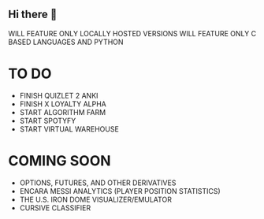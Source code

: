 ## Hi there 👋
WILL FEATURE ONLY LOCALLY HOSTED VERSIONS
WILL FEATURE ONLY C BASED LANGUAGES AND PYTHON

# TO DO
- FINISH QUIZLET 2 ANKI
- FINISH X LOYALTY ALPHA
- START ALGORITHM FARM
- START SPOTYFY 
- START VIRTUAL WAREHOUSE

# COMING SOON
- OPTIONS, FUTURES, AND OTHER DERIVATIVES
- ENCARA MESSI ANALYTICS (PLAYER POSITION STATISTICS)
- THE U.S. IRON DOME VISUALIZER/EMULATOR
- CURSIVE CLASSIFIER
<!--
**CHRISSY-FRANKY/CHRISSY-FRANKY** is a ✨ _special_ ✨ repository because its `README.md` (this file) appears on your GitHub profile.

Here are some ideas to get you started:

- 🔭 I’m currently working on ...
- 🌱 I’m currently learning ...
- 👯 I’m looking to collaborate on ...
- 🤔 I’m looking for help with ...
- 💬 Ask me about ...
- 📫 How to reach me: ...
- 😄 Pronouns: ...
- ⚡ Fun fact: ...
-->
